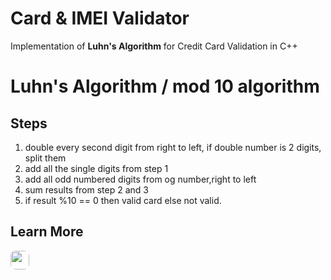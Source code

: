 # Card & IMEI Validator
Implementation of **Luhn's Algorithm** for Credit Card Validation in C++

# Luhn's Algorithm / mod 10 algorithm 

## Steps 
1. double every second digit from right to left, if double number is 2 digits, split them 
2. add all the single digits from step 1
3. add all odd numbered digits from og number,right to left
4. sum results from step 2 and 3
5. if result %10 == 0 then valid card else not valid.

## Learn More

<a href="https://en.wikipedia.org/wiki/Luhn_algorithm">
  <img src="https://img.shields.io/badge/Wikipedia-Article-000000?logo=wikipedia" style="height:30px; border-radius:8px;">
</a>

